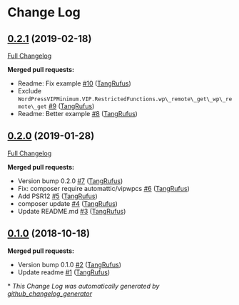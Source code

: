 # Change Log

## [0.2.1](https://github.com/ItinerisLtd/itineris-wp-coding-standards/tree/0.2.1) (2019-02-18)
[Full Changelog](https://github.com/ItinerisLtd/itineris-wp-coding-standards/compare/0.2.0...0.2.1)

**Merged pull requests:**

- Readme: Fix example [\#10](https://github.com/ItinerisLtd/itineris-wp-coding-standards/pull/10) ([TangRufus](https://github.com/TangRufus))
- Exclude `WordPressVIPMinimum.VIP.RestrictedFunctions.wp\_remote\_get\_wp\_remote\_get` [\#9](https://github.com/ItinerisLtd/itineris-wp-coding-standards/pull/9) ([TangRufus](https://github.com/TangRufus))
- Readme: Better example [\#8](https://github.com/ItinerisLtd/itineris-wp-coding-standards/pull/8) ([TangRufus](https://github.com/TangRufus))

## [0.2.0](https://github.com/ItinerisLtd/itineris-wp-coding-standards/tree/0.2.0) (2019-01-28)
[Full Changelog](https://github.com/ItinerisLtd/itineris-wp-coding-standards/compare/0.1.0...0.2.0)

**Merged pull requests:**

- Version bump 0.2.0 [\#7](https://github.com/ItinerisLtd/itineris-wp-coding-standards/pull/7) ([TangRufus](https://github.com/TangRufus))
- Fix: composer require automattic/vipwpcs [\#6](https://github.com/ItinerisLtd/itineris-wp-coding-standards/pull/6) ([TangRufus](https://github.com/TangRufus))
- Add PSR12 [\#5](https://github.com/ItinerisLtd/itineris-wp-coding-standards/pull/5) ([TangRufus](https://github.com/TangRufus))
- composer update [\#4](https://github.com/ItinerisLtd/itineris-wp-coding-standards/pull/4) ([TangRufus](https://github.com/TangRufus))
- Update README.md [\#3](https://github.com/ItinerisLtd/itineris-wp-coding-standards/pull/3) ([TangRufus](https://github.com/TangRufus))

## [0.1.0](https://github.com/ItinerisLtd/itineris-wp-coding-standards/tree/0.1.0) (2018-10-18)
**Merged pull requests:**

- Version bump 0.1.0 [\#2](https://github.com/ItinerisLtd/itineris-wp-coding-standards/pull/2) ([TangRufus](https://github.com/TangRufus))
- Update readme [\#1](https://github.com/ItinerisLtd/itineris-wp-coding-standards/pull/1) ([TangRufus](https://github.com/TangRufus))



\* *This Change Log was automatically generated by [github_changelog_generator](https://github.com/skywinder/Github-Changelog-Generator)*